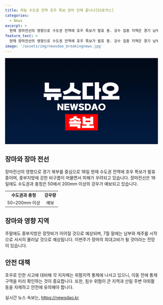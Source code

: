 ```yaml
---
title: 하늘 수도권 전역 호우 특보 장마 언제 끝나나[SS포커스]
categories:
  - News
excerpt: >
  현재 장마전선의 영향으로 수도권 전역에 호우 특보가 발효 중. 강수 집중 지역은 경기 남부와 충남 북부로 이동 중. 수도권과 충청지역은 18일과 19일에 50에서 200mm 이상의 강한 비가 예상되며, 중부지방에서는 피해 우려. 장마는 다음주 중순쯤 끝날 것으로 전망되며, 강한 비와 함께 폭염이 예상됨. 각 지자체는 호우로 인한 사고에 대비해 위험지역 통제에 나서고, 시민들은 안전에 유의해야 함.
feature_text: >
  현재 장마전선의 영향으로 수도권 전역에 호우 특보가 발효 중. 강수 집중 지역은 경기 남부와 충남 북부로 이동 중. 수도권과 충청지역은 18일과 19일에 50에서 200mm 이상의 강한 비가 예상되며, 중부지방에서는 피해 우려. 장마는 다음주 중순쯤 끝날 것으로 전망되며, 강한 비와 함께 폭염이 예상됨. 각 지자체는 호우로 인한 사고에 대비해 위험지역 통제에 나서고, 시민들은 안전에 유의해야 함.
image: '/assets/img/newsdao_breakingnews.jpg'
---
```


<p><img src="/assets/img/newsdao_breakingnews.jpg" alt="bookingtag 속보" /></p>

<h2 data-ke-size="size26">장마와 장마 전선</h2>

<p data-ke-size="size16">장마전선의 영향으로 경기 북부를 중심으로 18일 현재 수도권 전역에 호우 특보가 발효 중이며, 중부지방에 강한 비구름이 머물면서 피해가 우려되고 있습니다. 장마전선은 19일에도 수도권과 충청은 50에서 200mm 이상의 강우가 예보되고 있습니다.</p>

<table>
  <tr>
    <td style="text-align: center; height: 17px;"><b>수도권과 충청</b></td>
    <td style="text-align: center; height: 17px;"><b>강우량</b></td>
  </tr>
  <tr>
    <td style="text-align: center; height: 17px;">50~200mm 이상</td>
    <td style="text-align: center; height: 17px;">예보</td>
  </tr>
</table>

<h2 data-ke-size="size26">장마와 영향 지역</h2>

<p data-ke-size="size16">주말에도 중부지방은 장맛비가 이어질 것으로 예상되며, 7월 말에는 남부와 제주를 시작으로 서서히 물러날 것으로 예상됩니다. 이번주가 장마의 최대고비가 될 것이라는 전망이 있습니다.</p>

<h2 data-ke-size="size26">안전 대책</h2>

<p data-ke-size="size16">호우로 인한 사고에 대비해 각 지자체는 위험지역 통제에 나서고 있으니, 이동 전에 통제구역을 미리 확인하는 것이 중요합니다. 또한, 침수 위험이 큰 지역과 산림 주변 야외활동을 자제하고 안전에 유의해야 합니다.</p>
실시간 뉴스 속보는, <a href="https://newsdao.kr" rel="dofollow">https://newsdao.kr</a>


